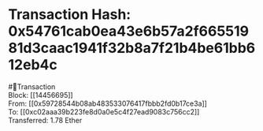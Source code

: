 
Transaction Hash: 0x54761cab0ea43e6b57a2f66551981d3caac1941f32b8a7f21b4be61bb612eb4c
====================================================================================
  
#💸Transaction  
Block: [[14456695]]  
From: [[0x59728544b08ab483533076417fbbb2fd0b17ce3a]]  
To: [[0xc02aaa39b223fe8d0a0e5c4f27ead9083c756cc2]]  
Transferred: 1.78 Ether